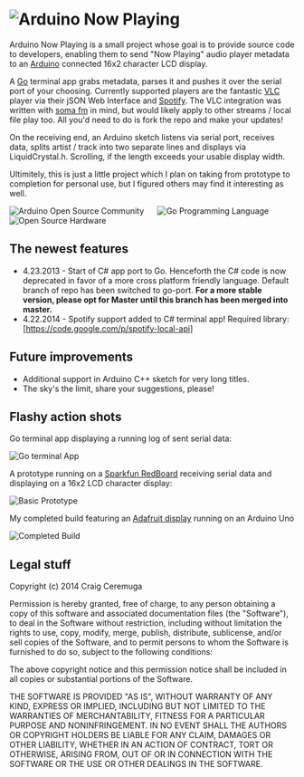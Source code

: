 ![Arduino Now Playing](http://i.imgur.com/NuFMnNg.png "Arduino Now Playing")
=========

Arduino Now Playing is a small project whose goal is to provide source code to developers, enabling them to send "Now Playing" audio player metadata to an [Arduino] connected 16x2 character LCD display.

A [Go] terminal app grabs metadata, parses it and pushes it over the serial port of your choosing. Currently supported players are the fantastic [VLC] player via their jSON Web Interface and [Spotify]. The VLC integration was written with [soma fm] in mind, but would likely apply to other streams / local file play too. All you'd need to do is fork the repo and make your updates!

On the receiving end, an Arduino sketch listens via serial port, receives data, splits artist / track into two separate lines and displays via LiquidCrystal.h. Scrolling, if the length exceeds your usable display width.

Ultimitely, this is just a little project which I plan on taking from prototype to completion for personal use, but I figured others may find it interesting as well.

![Arduino Open Source Community](http://i.imgur.com/Io8z9Hu.png "Arduino Open Source Community")&nbsp;&nbsp;&nbsp;&nbsp;&nbsp;&nbsp;![Go Programming Language](http://i.imgur.com/LYYT3Xj.png "Go Programming Language")&nbsp;&nbsp;&nbsp;&nbsp;&nbsp;&nbsp;![Open Source Hardware](http://i.imgur.com/RKL34qS.png "Open Source Hardware")

The newest features
----

* 4.23.2013 - Start of C# app port to Go. Henceforth the C# code is now deprecated in favor of a more cross platform friendly language. Default branch of repo has been switched to go-port. **For a more stable version, please opt for Master until this branch has been merged into master.**
* 4.22.2014 - Spotify support added to C# terminal app! Required library: [https://code.google.com/p/spotify-local-api]

Future improvements
----

* Additional support in Arduino C++ sketch for very long titles.
* The sky's the limit, share your suggestions, please!

Flashy action shots
----

Go terminal app displaying a running log of sent serial data:

![Go terminal App](http://i.imgur.com/fGaggYi.jpg "Go terminal App")

A prototype running on a [Sparkfun RedBoard] receiving serial data and displaying on a 16x2 LCD character display:

![Basic Prototype](http://i.imgur.com/cSCjJos.jpg "Basic Prototype")

My completed build featuring an [Adafruit display] running on an Arduino Uno 

![Completed Build](http://i.imgur.com/jw8FG55.jpg "Completed Build")

Legal stuff
-----------

Copyright (c) 2014 Craig Ceremuga

Permission is hereby granted, free of charge, to any person obtaining a copy
of this software and associated documentation files (the "Software"), to deal
in the Software without restriction, including without limitation the rights
to use, copy, modify, merge, publish, distribute, sublicense, and/or sell
copies of the Software, and to permit persons to whom the Software is
furnished to do so, subject to the following conditions:

The above copyright notice and this permission notice shall be included in all
copies or substantial portions of the Software.

THE SOFTWARE IS PROVIDED "AS IS", WITHOUT WARRANTY OF ANY KIND, EXPRESS OR
IMPLIED, INCLUDING BUT NOT LIMITED TO THE WARRANTIES OF MERCHANTABILITY,
FITNESS FOR A PARTICULAR PURPOSE AND NONINFRINGEMENT. IN NO EVENT SHALL THE
AUTHORS OR COPYRIGHT HOLDERS BE LIABLE FOR ANY CLAIM, DAMAGES OR OTHER
LIABILITY, WHETHER IN AN ACTION OF CONTRACT, TORT OR OTHERWISE, ARISING FROM,
OUT OF OR IN CONNECTION WITH THE SOFTWARE OR THE USE OR OTHER DEALINGS IN THE
SOFTWARE.

[Go]:http://golang.org
[VLC]:http://www.videolan.org/vlc/index.html
[soma fm]:http://somafm.com/
[Arduino]:http://arduino.cc/
[https://code.google.com/p/spotify-local-api]:https://code.google.com/p/spotify-local-api
[Spotify]:https://www.spotify.com/
[Sparkfun RedBoard]:https://www.sparkfun.com/products/11575
[Adafruit display]:http://www.adafruit.com/products/716